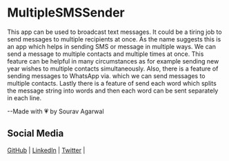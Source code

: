 # MultipleSMSSender

This app can be used to broadcast text messages.
It could be a tiring job to send messages to multiple recipients at once. 
As the name suggests this is an app which helps in sending SMS or message in multiple ways. 
We can send a message to multiple contacts and multiple times at once. 
This feature can be helpful in many circumstances as for example sending new year wishes to multiple contacts simultaneously. 
Also, there is a feature of sending messages to WhatsApp via. which we can send messages to multiple contacts. 
Lastly there is a feature of send each word which splits the message string into words and then each word can be sent 
separately in each line. 


--Made with 💗 by Sourav Agarwal

## Social Media
[GitHub](https://github.com/sourav2510) |
[LinkedIn](https://www.linkedin.com/in/sourav2510/) |
[Twitter](https://twitter.com/coolsourav2510) |
